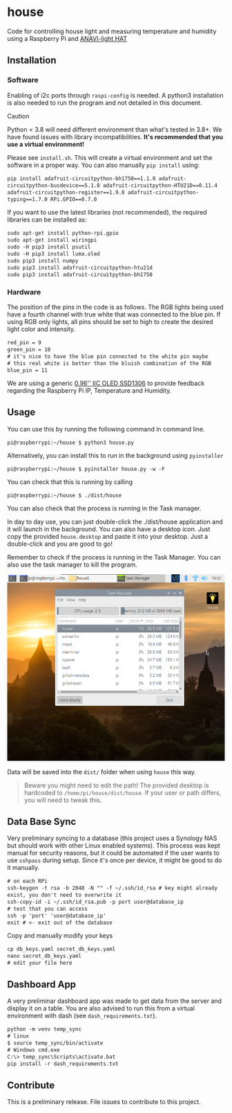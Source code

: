 # house
Code for controlling house light and measuring temperature and humidity using a Raspberry Pi and [ANAVI-light HAT](https://www.crowdsupply.com/anavi-technology/light-phat)


## Installation

### Software

Enabling of i2c ports through `raspi-config` is needed. A python3 installation is also needed to run the program and not detailed in this document. 


> [!CAUTION]
> Python < 3.8 will need different environment than what's tested in 3.8+. We have found issues with library incompatibilities. **It's recommended that you use a virtual environment!**

Please see `install.sh`. This will create a virtual environment and set the software in a proper way. You can also manually `pip install` using:

```
pip install adafruit-circuitpython-bh1750==1.1.0 adafruit-circuitpython-busdevice==5.1.8 adafruit-circuitpython-HTU21D==0.11.4 adafruit-circuitpython-register==1.9.8 adafruit-circuitpython-typing==1.7.0 RPi.GPIO==0.7.0

```

If you want to use the latest libraries (not recommended), the required libraries can be installed as:

```
sudo apt-get install python-rpi.gpio
sudo apt-get install wiringpi
sudo -H pip3 install psutil
sudo -H pip3 install luma.oled
sudo pip3 install numpy
sudo pip3 install adafruit-circuitpython-htu21d
sudo pip3 install adafruit-circuitpython-bh1750
```



### Hardware

The position of the pins in the code is as follows. The RGB lights being used have a fourth channel with true white that was connected to the blue pin. If using RGB only lights, all pins should be set to high to create the desired light color and intensity.

```
red_pin = 9
green_pin = 10 
# it's nice to have the blue pin connected to the white pin maybe
# this real white is better than the bluish combination of the RGB
blue_pin = 11
```

We are using a generic [0.96'' IIC OLED SSD1306](https://www.amazon.com/SSD1306/s?k=SSD1306) to provide feedback regarding the Raspberry Pi IP, Temperature and Humidity.

## Usage

You can use this by running the following command in command line.

```
pi@raspberrypi:~/house $ python3 house.py
```

Alternatively, you can install this to run in the background using `pyinstaller`

```
pi@raspberrypi:~/house $ pyinstaller house.py -w -F

```

You can check that this is running by calling

```
pi@raspberrypi:~/house $ ./dist/house 
```
You can also check that the process is running in the Task manager.

In day to day use, you can just double-click the ./dist/house application and it will launch in the background. You can also have a desktop icon. Just copy the provided `house.desktop` and paste it into your desktop. Just a double-click and you are good to go!

Remember to check if the process is running in the Task Manager. You can also use the task manager to kill the program.

![](img/icon_task_manager.png?raw=true)

Data will be saved into the `dist/` folder when using `house` this way.

> Beware you might need to edit the path! The provided desktop is hardcoded to `/home/pi/house/dist/house`. If your user or path differs, you will need to tweak this.


## Data Base Sync

Very preliminary syncing to a database (this project uses a Synology NAS but should work with other Linux enabled systems).
This process was kept manual for security reasons, but it could be automated if the user wants to use `sshpass` during setup. Since it's once per device, it might be good to do it manually.

```
# on each RPi
ssh-keygen -t rsa -b 2048 -N "" -f ~/.ssh/id_rsa # key might already exist, you don't need to overwrite it
ssh-copy-id -i ~/.ssh/id_rsa.pub -p port user@database_ip 
# test that you can access
ssh -p 'port' 'user@database_ip'
exit # <- exit out of the database

```

Copy and manually modify your keys

```
cp db_keys.yaml secret_db_keys.yaml
nano secret_db_keys.yaml
# edit your file here
```

## Dashboard App

A very preliminar dashboard app was made to get data from the server and display it on a table.
You are also advised to run this from a virtual environment with dash (see `dash_requirements.txt`).

```
python -m venv temp_sync
# linux
$ source temp_sync/bin/activate
# Windows cmd.exe
C:\> temp_sync\Scripts\activate.bat
pip install -r dash_requirements.txt
```

## Contribute

This is a preliminary release. File issues to contribute to this project. 
